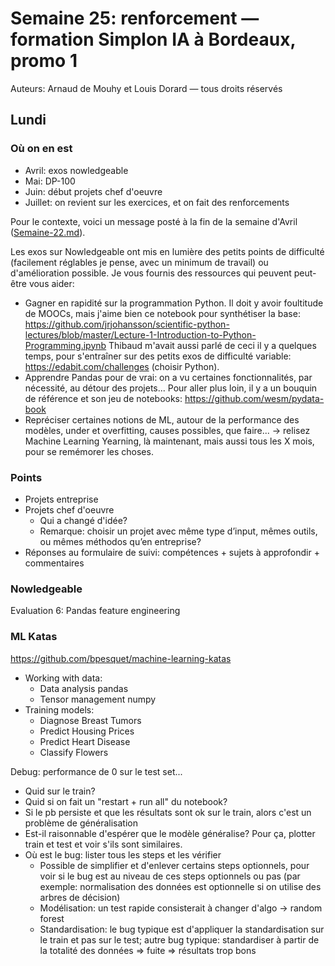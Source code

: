 # Semaine 25: renforcement — formation Simplon IA à Bordeaux, promo 1

Auteurs: Arnaud de Mouhy et Louis Dorard — tous droits réservés

## Lundi

### Où on en est

* Avril: exos nowledgeable
* Mai: DP-100
* Juin: début projets chef d'oeuvre
* Juillet: on revient sur les exercices, et on fait des renforcements

Pour le contexte, voici un message posté à la fin de la semaine d'Avril ([Semaine-22.md](Semaine-22.md)).

  Les exos sur Nowledgeable ont mis en lumière des petits points de difficulté (facilement réglables je pense, avec un minimum de travail) ou d'amélioration possible. Je vous fournis des ressources qui peuvent peut-être vous aider:

  * Gagner en rapidité sur la programmation Python. Il doit y avoir foultitude de MOOCs, mais j'aime bien ce notebook pour synthétiser la base: https://github.com/jrjohansson/scientific-python-lectures/blob/master/Lecture-1-Introduction-to-Python-Programming.ipynb Thibaud m'avait aussi parlé de ceci il y a quelques temps, pour s'entraîner sur des petits exos de difficulté variable: https://edabit.com/challenges (choisir Python).
  * Apprendre Pandas pour de vrai: on a vu certaines fonctionnalités, par nécessité, au détour des projets... Pour aller plus loin, il y a un bouquin de référence et son jeu de notebooks: https://github.com/wesm/pydata-book
  * Repréciser certaines notions de ML, autour de la performance des modèles, under et overfitting, causes possibles, que faire... -> relisez Machine Learning Yearning, là maintenant, mais aussi tous les X mois, pour se remémorer les choses.

### Points

* Projets entreprise
* Projets chef d'oeuvre
  * Qui a changé d'idée?
  * Remarque: choisir un projet avec même type d’input, mêmes outils, ou mêmes méthodos qu’en entreprise?
* Réponses au formulaire de suivi: compétences + sujets à approfondir + commentaires

### Nowledgeable

Evaluation 6: Pandas feature engineering

### ML Katas

https://github.com/bpesquet/machine-learning-katas

* Working with data:
  * Data analysis pandas
  * Tensor management numpy
* Training models:
  * Diagnose Breast Tumors
  * Predict Housing Prices
  * Predict Heart Disease
  * Classify Flowers

Debug: performance de 0 sur le test set... 
* Quid sur le train?
* Quid si on fait un "restart + run all" du notebook?
* Si le pb persiste et que les résultats sont ok sur le train, alors c'est un problème de généralisation
* Est-il raisonnable d'espérer que le modèle généralise? Pour ça, plotter train et test et voir s'ils sont similaires.
* Où est le bug: lister tous les steps et les vérifier
  * Possible de simplifier et d'enlever certains steps optionnels, pour voir si le bug est au niveau de ces steps optionnels ou pas (par exemple: normalisation des données est optionnelle si on utilise des arbres de décision)
  * Modélisation: un test rapide consisterait à changer d'algo -> random forest
  * Standardisation: le bug typique est d'appliquer la standardisation sur le train et pas sur le test; autre bug typique: standardiser à partir de la totalité des données => fuite => résultats trop bons
